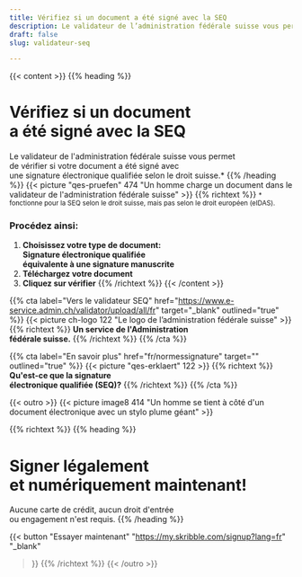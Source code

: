 ```yaml
---
title: Vérifiez si un document a été signé avec la SEQ
description: Le validateur de l’administration fédérale suisse vous permet de vérifier si votre document a été signé avec une signature électronique qualifiée selon le droit suisse.
draft: false
slug: validateur-seq

---
```


{{< content >}}
{{% heading %}}
# Vérifiez si un document <br class="hide-for-mobile">a été signé avec la SEQ
Le validateur de l'administration fédérale suisse vous permet <br class="hide-for-mobile">de vérifier si votre document a été signé avec <br class="hide-for-mobile">une signature électronique qualifiée selon le droit suisse.*
{{% /heading %}}
{{< picture "qes-pruefen" 474 "Un homme charge un document dans le validateur de l'administration fédérale suisse" >}}
{{% richtext %}}
<small>* fonctionne pour la SEQ selon le droit suisse, mais pas selon le droit européen (eIDAS).</small>
### Procédez ainsi:
1. **Choisissez votre type de document: <br class="hide-for-mobile">Signature électronique qualifiée <br class="hide-for-mobile">équivalente à une signature manuscrite**
2. **Téléchargez votre document**
3. **Cliquez sur vérifier**
{{% /richtext %}}
{{< /content >}}

{{% cta
  label="Vers le validateur SEQ"
  href="https://www.e-service.admin.ch/validator/upload/all/fr"
  target="_blank"
  outlined="true"
%}}
{{< picture ch-logo 122 "Le logo de l’administration fédérale suisse" >}}
{{% richtext %}}
**Un service de l'Administration <br class="hide-for-mobile">fédérale suisse.**
{{% /richtext %}}
{{% /cta %}}

{{% cta
  label="En savoir plus"
  href="fr/normessignature"
  target=""
  outlined="true"
%}}
{{< picture "qes-erklaert" 122 >}}
{{% richtext %}}
**Qu'est-ce que la signature <br class="hide-for-mobile">électronique qualifiée (SEQ)?**
{{% /richtext %}}
{{% /cta %}}

[//]: # (--------------------------------------------------------------------------------------------------------------)

{{< outro >}}
{{< picture image8 414 "Un homme se tient à côté d'un document électronique avec un stylo plume géant" >}}

{{% richtext %}}
{{% heading %}}
# Signer légalement <br class="hide-for-mobile">et numériquement maintenant!
Aucune carte de crédit, aucun droit d'entrée <br class="hide-for-mobile">ou engagement n'est requis.
{{% /heading %}}

{{< button
  "Essayer maintenant"
  "https://my.skribble.com/signup?lang=fr"
  "_blank"
>}}
{{% /richtext %}}
{{< /outro >}}

